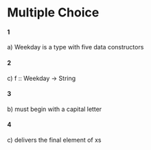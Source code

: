 # Multiple Choice

#### 1
a) Weekday is a type with five data constructors

#### 2
c) f :: Weekday -> String

#### 3
b) must begin with a capital letter

#### 4
c) delivers the final element of xs

